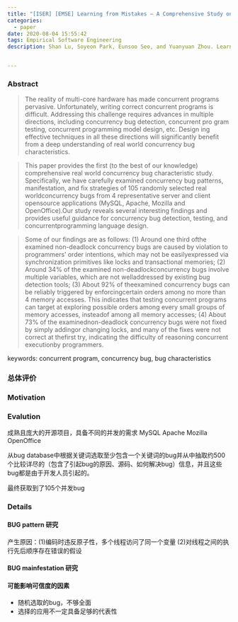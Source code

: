 ```yaml
---
title: "[ISER] [EMSE] Learning from Mistakes — A Comprehensive Study on Real World Concurrency Bug Characteristics"
categories:
  - paper
date: 2020-08-04 15:55:42
tags: Empirical Software Engineering
description: Shan Lu, Soyeon Park, Eunsoo Seo, and Yuanyuan Zhou. Learning from mistakes — A comprehensive study on real world concurrency bug characteristics. ASPLOS'08


---
```


### Abstract
> The reality of multi-core hardware has made concurrent programs pervasive. Unfortunately, writing correct concurrent programs is difficult. Addressing this challenge requires advances in multiple directions, including concurrency bug detection, concurrent pro gram testing, concurrent programming model design, etc. Design ing effective techniques in all these directions will significantly benefit from a deep understanding of real world concurrency bug characteristics.

> This paper provides the first (to the best of our knowledge) comprehensive real world concurrency bug characteristic study. Specifically, we have carefully examined concurrency bug patterns, manifestation, and fix strategies of 105 randomly selected real worldconcurrency bugs from 4 representative server and client opensource applications (MySQL, Apache, Mozilla and OpenOffice).Our study reveals several interesting findings and provides useful guidance for concurrency bug detection, testing, and concurrentprogramming language design.

> Some of our findings are as follows: (1) Around one third ofthe examined non-deadlock concurrency bugs are caused by violation to programmers’ order intentions, which may not be easilyexpressed via synchronization primitives like locks and transactional memories; (2) Around 34% of the examined non-deadlockconcurrency bugs involve multiple variables, which are not welladdressed by existing bug detection tools; (3) About 92% of theexamined concurrency bugs can be reliably triggered by enforcingcertain orders among no more than 4 memory accesses. This indicates that testing concurrent programs can target at exploring possible orders among every small groups of memory accesses, insteadof among all memory accesses; (4) About 73% of the examinednon-deadlock concurrency bugs were not fixed by simply addingor changing locks, and many of the fixes were not correct at thefirst try, indicating the difficulty of reasoning concurrent executionby programmers.

keywords: concurrent program, concurrency bug, bug characteristics


### 总体评价

### Motivation

### Evalution
成熟且庞大的开源项目，具备不同的并发的需求 MySQL Apache Mozilla OpenOffice

从bug database中根据关键词选取至少包含一个关键词的bug并从中抽取约500个比较详尽的（包含了引起bug的原因、源码、如何解决bug）信息，并且这些bug都是由于开发人员引起的。

最终获取到了105个并发bug
### Details
#### BUG pattern 研究
产生原因：(1)编码时违反原子性，多个线程访问了同一个变量 (2)对线程之间的执行先后顺序存在错误的假设

#### BUG mainfestation 研究


#### 可能影响可信度的因素
- 随机选取的bug，不够全面
- 选择的应用不一定具备足够的代表性